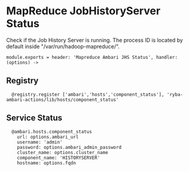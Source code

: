 
# MapReduce JobHistoryServer Status

Check if the Job History Server is running. The process ID is located by default
inside "/var/run/hadoop-mapreduce/".

    module.exports = header: 'Mapreduce Ambari JHS Status', handler: (options) ->

## Registry

      @registry.register ['ambari','hosts','component_status'], 'ryba-ambari-actions/lib/hosts/component_status'

## Service Status

      @ambari.hosts.component_status
        url: options.ambari_url
        username: 'admin'
        password: options.ambari_admin_password
        cluster_name: options.cluster_name
        component_name: 'HISTORYSERVER'
        hostname: options.fqdn
